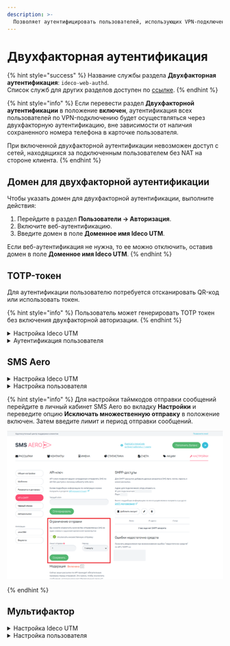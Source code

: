 ```yaml
---
description: >-
  Позволяет аутентифицировать пользователей, использующих VPN-подключение.
---
```


# Двухфакторная аутентификация

{% hint style="success" %}
Название службы раздела **Двухфакторная аутентификация**: `ideco-web-authd`. \
Список служб для других разделов доступен по [ссылке](../server-management/terminal.md).
{% endhint %}

{% hint style="info" %}
Если перевести раздел **Двухфакторной аутентификации** в положение **включен**, аутентификация всех пользователей по VPN-подключению будет осуществляться через двухфакторную аутентификацию, вне зависимости от наличия сохраненного номера телефона в карточке пользователя.

При включенной двухфакторной аутентификации невозможен доступ с сетей, находящихся за подключенным пользователем без NAT на стороне клиента.
{% endhint %}

## Домен для двухфакторной аутентификации

Чтобы указать домен для двухфакторной аутентификации, выполните действия:

1. Перейдите в раздел **Пользователи -> Авторизация**.
2. Включите веб-аутентификацию.
3. Введите домен в поле **Доменное имя Ideco UTM**.

Если веб-аутентификация не нужна, то ее можно отключить, оставив домен в поле **Доменное имя Ideco UTM**.
{% endhint %}

## TOTP-токен

Для аутентификации пользователю потребуется отсканировать QR-код или использовать токен. 

{% hint style="info" %}
Пользователь может генерировать TOTP токен без включения двухфакторной авторизации.
{% endhint %}

<details>

<summary>Настройка Ideco UTM</summary>

Включите двухфакторную аутентификацию в разделе **Пользователи -> Двухфакторная аутентификация** и установите флаг **Разрешить удаленный доступ через VPN** в карточке пользователя или карточке папки.

Если в карточке пользователя отсутствует флаг **Разрешить удаленный доступ через VPN**, пользователь сможет настроить двухфакторную аутентификацию, но не сможет аутентифицироваться. 

Флаг **Инициализация секретного ключа только из локальной сети** запретит генерацию QR-кода в личном кабинете пользователя из внешней сети.

</details> 

<details>

<summary>Аутентификация пользователя</summary>

Для аутентификации потребуется приложение: [Яндекс.Ключ](https://mobile.yandex.ru/apps/android/key) или [Google Authenticator](https://googleauthenticator.org/). 

1\. Войдите в личный кабинет UTM, указав логин и пароль пользователя;

2\. Нажмите кнопку **Настроить двухфакторную аутентификацию** и далее **Сгенерировать QR-код**:

![](../../.gitbook/assets/two-fac7.gif)

3\. Войдите в приложение для аутентификации, отсканируйте код или введите ключ настройки (расположен под QR-кодом). При вводе ключа настройки выберите тип ключа **По времени**. Если выбрать тип **По счетчику**, то пользователь не сможет аутентифицироваться. 

Если вернуться в личный кабинет не отсканировав QR-код, то повторно он появится только после сброса секретного ключа в карточке пользователя.

4\. Подключитесь по VPN, зайдите на любой сайт, отличный от личного кабинета пользователя, и введите код из приложения в появившееся поле:

![](../../.gitbook/assets/two-fac7.png)

</details> 

## SMS Aero

<details>

<summary>Настройка Ideco UTM</summary>

Перед настройкой Ideco UTM потребуется зарегистрироваться в [личном кабинете](https://smsaero.ru/) SMS Aero. 

1\. Перейдите в раздел **Пользователи -> Учетные записи**.

2\. Откройте карточку пользователя и убедитесь, что заполнено поле **Телефон** и установлен флаг **Разрешить удаленный доступ через VPN**.

3\. Перейдите в раздел **Пользователи -> VPN-подключение**, установите и сохраните необходимые настройки.

4\. Перейдите в раздел **Пользователи -> Двухфакторная аутентификация** и переведите переключатель в левом верхнем углу в положение **включен**.

5\. Введите e-mail и API-ключ от [личного кабинета](https://smsaero.ru/) SMS Aero и нажмите **Сохранить**.

</details> 

<details>

<summary>Настройка пользователя</summary>

1\. Проведите настройку VPN-подключения на устройстве, воспользовавшись [инструкцией](../../recipes/popular-recipes/vpn/README.md);

2\. Если требуется, чтобы подключение использовалось только для ресурсов подключаемой сети, то убедитесь, что настройки VPN-подключения соответствуют следующим пунктам:

**Для Windows**:
* Перейдите в раздел **Параметры сети и интернет -> VPN -> Настройка параметров адаптера**;
* Нажмите правой кнопкой мыши по созданному подключению и выберите **Свойства**;
* Перейдите во вкладку **Сеть**;
* Нажмите на **IP версии 4 (TCP/IPv4) -> Свойства -> Дополнительно**;
* Снимите флаг с пункта **Использовать основной шлюз из удалённой сети**;
* Нажмите **ОК**.

**Для Ubuntu**:
* Перейдите в раздел **Настройки -> Сеть**;
* Откройте настройки VPN-подключения;
* Перейдите во вкладку **IPv4**;
* Установите флаг в пункте **Использовать это подключение для ресурсов этой сети**.

3\. Включите созданное VPN-подключение;

4\. При переходе в браузер откроется страница аутентификации: 

![](../../.gitbook/assets/two-fac.png)

5\. Нажмите **Отправить код подтверждения**. На указанный в карточке пользователя UTM номер телефона поступит звонок или СМС с кодом. **Последние 4 цифры входящего номера являются кодом**:
* Если номер телефона в карточке пользователя отсутствует, то на странице аутентификации появится предупреждение: 
  
![](../../.gitbook/assets/two-fac1.png)

* Если номер телефона в карточке пользователя сохранен, то на странице аутентификации появится сообщение **Мы звоним вам на номер +7ХХХ*****88. Введите последние цифры номера, который вам звонит**: 
  
![](../../.gitbook/assets/two-fac2.png)

6\. На указанный номер телефона поступит звонок. Укажите последние 4 цифры номера и нажмите **Подтвердить**:

![](../../.gitbook/assets/two-fac5.png)

Если последние 4 цифры указаны неверно, то появится соответствующее предупреждение:

![](../../.gitbook/assets/two-fac4.png)

7\. Если подключение успешно выполнено, то появится следующее окно:

![](../../.gitbook/assets/two-fac3.png)

</details> 

{% hint style="info" %}
Для настройки таймкодов отправки сообщений перейдите в личный кабинет SMS Aero во вкладку **Настройки** и переведите опцию **Исключать множественную отправку** в положение включен. Затем введите лимит и период отправки сообщений.

![](../../.gitbook/assets/two-fac11.png)

{% endhint %}


## Мультифактор

<details>

<summary>Настройка Ideco UTM</summary>

Перед настройкой Ideco UTM потребуется зарегистрироваться в [системе управления Мультифактором](https://admin.multifactor.ru/account/login), установить приложение [Multifactor](https://play.google.com/store/apps/details?id=ru.multifactor.app&pli=1) и активировать его, отсканировав QR-код. \
Помимо приложения Multifactor, для аутентификации можно использовать Telegram, Яндекс.Ключ, Биометрию и U2F. Подробное описание регистрации и аутентификации этими методами доступно в [документации Multifactor](https://multifactor.ru/docs/methods/).

1\. В веб-интерфейсе UTM перейдите в раздел **Пользователи -> Двухфакторная аутентификация**

2\. Выберите **Интеграция с Мультифактор**

3\. Заполните **API Key** и **API Secret**. Скопировать значение полей можно в личном кабинете Multifactor (Настройки -> Расширенное API -> Включить API).

4\. Нажмите **Сохранить**.

Для дальнейшей аутентификации пользователям потребуется установить и настроить приложения, указанные администратором в настройках группы. Корректировать способы аутентификации для пользователей можно в личном кабинете Multifactor, в разделе **Группы -> Параметры -> Редактировать**.

</details> 

<details>

<summary>Настройка пользователя</summary>

**Настройка аутентификации**

1\. Проведите настройку VPN-подключения на устройстве, воспользовавшись [инструкцией](../../recipes/popular-recipes/vpn/README.md);

2\. Включите созданное VPN-подключение;

3\. При переходе в браузер откроется страница аутентификации:

![](../../.gitbook/assets/two-fac8.png)

4\. После нажатия **Далее** появится страница с предложением установить приложение на устройство. Если приложение установлено, нажмите **Далее**;

5\. Отсканируйте QR-код или откройте ссылку, появившуюся на экране.

**Аутентификация**

1\. Нажмите **Выполнить вход**:

![](../../.gitbook/assets/two-fac9.png)

2\. В окне **Двухфакторная аутентификация** можно менять способ аутентификации:

![](../../.gitbook/assets/two-fac10.png)

3\. В зависимости от выбранного способа, подтвердите вход.

</details> 
